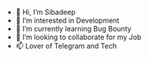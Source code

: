 - 👋 Hi, I’m Sibadeep
- 👀 I’m interested in Development
- 🌱 I’m currently learning Bug Bounty
- 💞️ I’m looking to collaborate for my Job
- 📫 Lover of Telegram and Tech

<!---
Sibadeeep/Sibadeeep is a ✨ special ✨ repository because its `README.md` (this file) appears on your GitHub profile.
You can click the Preview link to take a look at your changes.
--->
